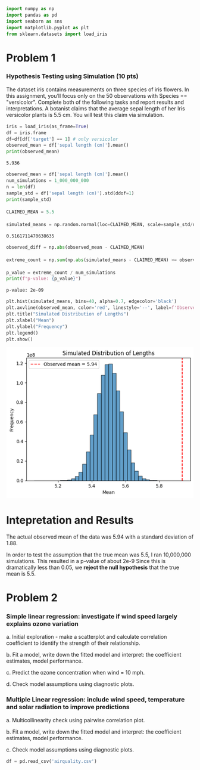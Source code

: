 ```python
import numpy as np
import pandas as pd
import seaborn as sns
import matplotlib.pyplot as plt
from sklearn.datasets import load_iris
```

# Problem 1

### Hypothesis Testing using Simulation (10 pts)
The dataset iris contains measurements on three species of iris flowers. In this assignment, you’ll focus only on the 50 observations with Species == "versicolor". Complete both of the following tasks and report results and interpretations.
A botanist claims that the average sepal length of her Iris versicolor plants is 5.5 cm. You will test this claim via simulation.


```python
iris = load_iris(as_frame=True)
df = iris.frame
df=df[df['target'] == 1] # only versicolor
observed_mean = df['sepal length (cm)'].mean()
print(observed_mean)
```

    5.936



```python
observed_mean = df['sepal length (cm)'].mean()
num_simulations = 1_000_000_000
n = len(df)
sample_std = df['sepal length (cm)'].std(ddof=1)
print(sample_std)

CLAIMED_MEAN = 5.5

simulated_means = np.random.normal(loc=CLAIMED_MEAN, scale=sample_std/np.sqrt(n), size=num_simulations)

```

    0.5161711470638635



```python
observed_diff = np.abs(observed_mean - CLAIMED_MEAN)

extreme_count = np.sum(np.abs(simulated_means - CLAIMED_MEAN) >= observed_diff)

p_value = extreme_count / num_simulations
print(f"p-value: {p_value}")
```

    p-value: 2e-09



```python
plt.hist(simulated_means, bins=40, alpha=0.7, edgecolor='black')
plt.axvline(observed_mean, color='red', linestyle='--', label=f'Observed mean = {observed_mean:.2f}')
plt.title("Simulated Distribution of Lengths")
plt.xlabel("Mean")
plt.ylabel("Frequency")
plt.legend()
plt.show()
```


    
![png](analysis_files/analysis_5_0.png)
    


# Intepretation and Results

The actual observed mean of the data was 5.94 with a standard deviation of 1.88.

In order to test the assumption that the true mean was 5.5, I ran 10,000,000 simulations. This resulted in a p-value of about 2e-9 Since this is dramatically less than 0.05, we **reject the null hypothesis** that the true mean is 5.5.

# Problem 2

### Simple linear regression: investigate if wind speed largely explains ozone variation
a. Initial exploration - make a scatterplot and calculate correlation coefficient to identify the strength of their relationship.

b. Fit a model, write down the fitted model and interpret: the coefficient estimates, model performance.

c. Predict the ozone concentration when wind = 10 mph.

d. Check model assumptions using diagnostic plots.
### Multiple Linear regression: include wind speed, temperature and solar radiation to improve predictions
a. Multicollinearity check using pairwise correlation plot.

b. Fit a model, write down the fitted model and interpret: the coefficient estimates, model performance.

c. Check model assumptions using diagnostic plots.


```python
df = pd.read_csv('airquality.csv')

```


